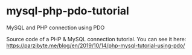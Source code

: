 # mysql-php-pdo-tutorial
 MySQL and PHP connection using PDO

Source code of a PHP & MySQL connection tutorial. You can see it here: https://parzibyte.me/blog/en/2019/10/14/php-mysql-tutorial-using-pdo/